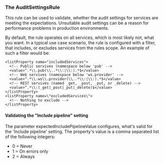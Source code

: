 ### The AuditSettingsRule

This rule can be used to validate, whether the audit settings for services are meeting the expectations. Unsuitable audit
 settings can be a reason for performance problems in production environments.
 
 By default, the rule operates on all services, which is most likely not, what you want. In a typical use case scenario,
  the rule is configured with a filter, that includes, or excludes services from the rules scope. An example of such a filter
   would be:
   
    <listProperty name="includedServices">
      <!-- Public servives (namespace below 'pub' -->
      <value>^.*\\.pub(\\..*\\:|\\:).*$</value>
      <!-- Web servives (namespace below 'ws.provider' -->
      <value>^.*\\.ws\\.provider(\\..*\\:|\\:).*$</value>
      <!-- REST servives (named _get, _post, _put, or _delete) -->
      <value>^.*\\:(_get|_post|_put|_delete)$</value>
    </listProperty>
    <listProperty name=\"excludedServices\">
      <!-- Nothing to exclude -->
    </listProperty>

#### Validating the "Include pipeline" setting

The parameter expectedIncludePipelineValue configures, what's valid for the 'Include pipeline' setting.
The property's value is a comma separated list of the following integers:

  - 0 = Never
  - 1 = On errors only
  - 2 = Always


 
